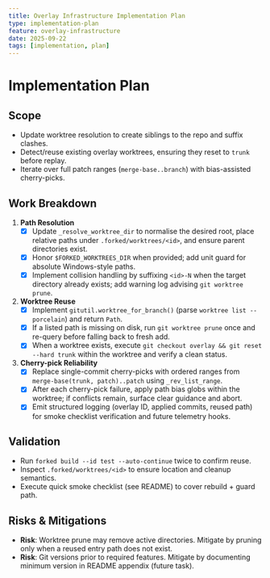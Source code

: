 ```yaml
---
title: Overlay Infrastructure Implementation Plan
type: implementation-plan
feature: overlay-infrastructure
date: 2025-09-22
tags: [implementation, plan]
---
```


# Implementation Plan

## Scope
- Update worktree resolution to create siblings to the repo and suffix clashes.
- Detect/reuse existing overlay worktrees, ensuring they reset to `trunk` before replay.
- Iterate over full patch ranges (`merge-base..branch`) with bias-assisted cherry-picks.

## Work Breakdown
1. **Path Resolution**
   - [x] Update `_resolve_worktree_dir` to normalise the desired root, place relative paths under `.forked/worktrees/<id>`, and ensure parent directories exist.
   - [x] Honor `$FORKED_WORKTREES_DIR` when provided; add unit guard for absolute Windows-style paths.
   - [x] Implement collision handling by suffixing `<id>-N` when the target directory already exists; add warning log advising `git worktree prune`.
2. **Worktree Reuse**
   - [x] Implement `gitutil.worktree_for_branch()` (parse `worktree list --porcelain`) and return `Path`.
   - [x] If a listed path is missing on disk, run `git worktree prune` once and re-query before falling back to fresh add.
   - [x] When a worktree exists, execute `git checkout overlay && git reset --hard trunk` within the worktree and verify a clean status.
3. **Cherry-pick Reliability**
   - [x] Replace single-commit cherry-picks with ordered ranges from `merge-base(trunk, patch)..patch` using `_rev_list_range`.
   - [x] After each cherry-pick failure, apply path bias globs within the worktree; if conflicts remain, surface clear guidance and abort.
   - [x] Emit structured logging (overlay ID, applied commits, reused path) for smoke checklist verification and future telemetry hooks.

## Validation
- Run `forked build --id test --auto-continue` twice to confirm reuse.
- Inspect `.forked/worktrees/<id>` to ensure location and cleanup semantics.
- Execute quick smoke checklist (see README) to cover rebuild + guard path.

## Risks & Mitigations
- **Risk**: Worktree prune may remove active directories. Mitigate by pruning only when a reused entry path does not exist.
- **Risk**: Git versions prior to required features. Mitigate by documenting minimum version in README appendix (future task).
